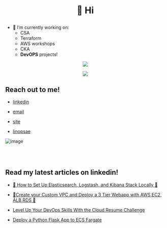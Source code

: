 

#                                                         <p align="center">  👋 Hi </p>

- 👀 I’m currently working on:
  - CSA
  - Terraform
  - AWS workshops
  - CKA 
  - <strong>DevOPS</strong> projects!


  
<p align="center">
  <a href="https://skillicons.dev">
    <img src="https://skillicons.dev/icons?i=linux,kubernetes,jenkins,ansible,python,git,aws,azure,docker" />
  </a>
</p>  

<p align="center">
  <a href="https://skillicons.dev">
    <img src="https://skillicons.dev/icons?i=html,css,bootstrap,figma,ableton" />
  </a>
</p>  

## Reach out to me!

* [linkedin](https://www.linkedin.com/in/gulcan-topcu/)

* [email](topcug@devtechops.dev)

* [site](www.devtechops.dev)

* [linopsae](linopsae.devtechops.dev)

![image](https://github.com/colossus06/colossus06/assets/96833570/41843191-1107-45f0-83ba-6f51d020f96e)




<br />

<br />



## Read my latest articles on linkedin!

* [📝 How to Set Up Elasticsearch, Logstash, and Kibana Stack Locally 🚀](https://www.linkedin.com/pulse/how-set-up-elasticsearch-logstash-kibana-stack-locally-gulcan-topcu/?trackingId=yG3HYHoHRMSgwPwB3mqxiw%3D%3D)

* [📏Create your Custom VPC and Deploy a 3 Tier Webapp with AWS,EC2, ALB,RDS 🚀](https://www.linkedin.com/pulse/create-your-custom-vpc-deploy-3-tier-webapp-awsec2-albrds-topcu/?trackingId=yG3HYHoHRMSgwPwB3mqxiw%3D%3D)

* [Level Up Your DevOps Skills With the Cloud Resume Challenge](https://www.linkedin.com/pulse/level-up-your-devops-skills-cloud-resume-challenge-gulcan-topcu/?trackingId=yG3HYHoHRMSgwPwB3mqxiw%3D%3D)

* [Deploy a Python Flask App to ECS Fargate](https://www.linkedin.com/pulse/deploy-python-flask-app-ecs-fargate-gulcan-topcu/?trackingId=yG3HYHoHRMSgwPwB3mqxiw%3D%3D)
